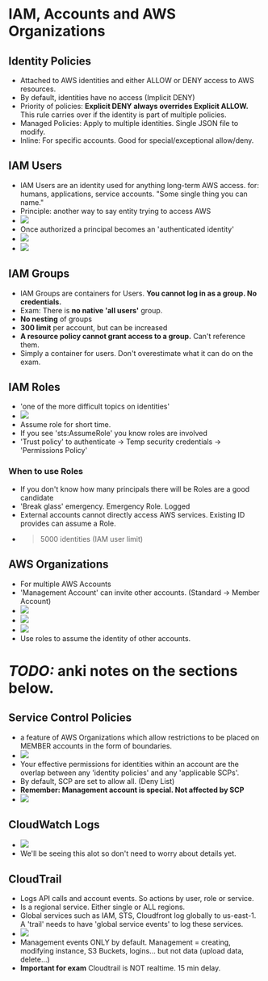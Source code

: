 # IAM, Accounts and AWS Organizations
## Identity Policies
- Attached to AWS identities and either ALLOW or DENY access to AWS resources.
- By default, identities have no access (Implicit DENY)
- Priority of policies: **Explicit DENY always overrides Explicit ALLOW.** This rule carries over if the identity is part of multiple policies.
- Managed Policies: Apply to multiple identities. Single JSON file to modify.
- Inline: For specific accounts. Good for special/exceptional allow/deny.

## IAM Users
- IAM Users are an identity used for anything long-term AWS access. for: humans, applications, service accounts. "Some single thing you can name."
- Principle: another way to say entity trying to access AWS
- ![](images/Pasted%20image%2020211020175557.png)
- Once authorized a principal becomes an 'authenticated identity'
- ![](images/Pasted%20image%2020211020175835.png)
- ![](images/Pasted%20image%2020211020180124.png)

## IAM Groups
- IAM Groups are containers for Users. **You cannot log in as a group. No credentials.**
- Exam: There is **no native 'all users'** group.
- **No nesting** of groups
- **300 limit** per account, but can be increased
- **A resource policy cannot grant access to a group.** Can't reference them.
- Simply a container for users. Don't overestimate what it can do on the exam.

## IAM Roles
- 'one of the more difficult topics on identities'
- ![](images/Pasted%20image%2020211020193542.png)
- Assume role for short time.
- If you see 'sts:AssumeRole' you know roles are involved
- 'Trust policy' to authenticate -> Temp security credentials -> 'Permissions Policy'

### When to use Roles
- If you don't know how many principals there will be Roles are a good candidate
- 'Break glass' emergency. Emergency Role. Logged
- External accounts cannot directly access AWS services. Existing ID provides can assume a Role.
- > 5000 identities (IAM user limit)

## AWS Organizations
- For multiple AWS Accounts
- 'Management Account' can invite other accounts. (Standard -> Member Account)
- ![](images/Pasted%20image%2020211020200208.png)
- ![](images/Pasted%20image%2020211020200227.png)
- ![](images/Pasted%20image%2020211020201114.png)
- Use roles to assume the identity of other accounts.

# *TODO:* anki notes on the sections below.

## Service Control Policies
- a feature of AWS Organizations which allow restrictions to be placed on MEMBER accounts in the form of boundaries.
- ![](images/Pasted%20image%2020211023151245.png)
- Your effective permissions for identities within an account are the overlap between any 'identity policies' and any 'applicable SCPs'.
- By default, SCP are set to allow all. (Deny List)
- **Remember: Management account is special. Not affected by SCP**
- ![](images/Pasted%20image%2020211023164748.png)

## CloudWatch Logs
- ![](images/Pasted%20image%2020211023154645.png)
- We'll be seeing this alot so don't need to worry about details yet.

## CloudTrail
- Logs API calls and account events. So actions by user, role or service.
- Is a regional service. Either single or ALL regions.
- Global services such as IAM, STS, Cloudfront log globally to us-east-1. A 'trail' needs to have 'global service events' to log these services.
- ![](images/Pasted%20image%2020211023160313.png)
- Management events ONLY by default. Management = creating, modifying instance, S3 Buckets, logins... but not data (upload data, delete...)
- **Important for exam** Cloudtrail is NOT realtime. 15 min delay.


